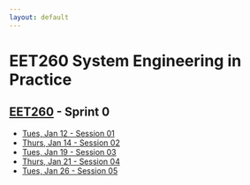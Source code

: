 ```yaml
---
layout: default
---
```


# EET260 System Engineering in Practice

## [EET260](../) - Sprint 0

- [Tues, Jan 12 - Session 01](session01.md)
- [Thurs, Jan 14 - Session 02](session02.md)
- [Tues, Jan 19 - Session 03](session03.md)
- [Thurs, Jan 21 - Session 04](session04.md)
- [Tues, Jan 26 - Session 05](session05.md)
<!--
<> - [Thurs, Jan 28 - Session 06](session06.md)
<> - [Tues, Feb 2 - Project Pitch](pitch_requirements.md)
-->